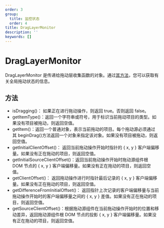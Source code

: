 ```yaml
---
order: 3
group:
  title: 监控状态
  order: 4
title: DragLayerMonitor
description: ''
keywords: []
---
```


# DragLayerMonitor

DragLayerMonitor 是传递给拖动层收集函数的对象。通过[其方法](/guides/hooks-use-drag-layer)，您可以获取有关全局拖动状态的信息。

## 方法

* isDragging()： 如果正在进行拖动操作，则返回 true。否则返回 false。
* getItemType()：返回一个字符串或符号，用于标识当前拖动项目的类型。如果没有项目被拖动，则返回空值。
* getItem()：返回一个普通对象，表示当前拖动的项目。每个拖动源必须通过其 beginDrag()方法返回一个对象来指定该对象。如果没有项目被拖动，则返回空值。
* getInitialClientOffset()： 返回当前拖动操作开始时指针的 { x, y } 客户端偏移量。如果没有正在拖动的项目，则返回空值。
* getInitialSourceClientOffset()：返回当前拖动操作开始时拖动源组件根 DOM 节点的 { x, y } 客户端偏移量。如果没有正在拖动的项目，则返回空值。
* getClientOffset()： 返回拖动操作进行时指针最后记录的 { x, y } 客户端偏移量。如果没有正在拖动的项目，则返回空值。
* getDifferenceFromInitialOffset()： 返回指针上次记录的客户端偏移量与当前拖动操作开始时的客户端偏移量之间的 { x, y } 差值。如果没有正在拖动的项目，则返回空值。
* getSourceClientOffset()：根据拖动源组件在当前拖动操作开始时的位置和移动差异，返回拖动源组件根 DOM 节点的投影 { x, y } 客户端偏移量。如果没有正在拖动的项目，则返回空值。
